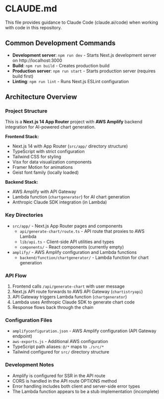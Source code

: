 # CLAUDE.md

This file provides guidance to Claude Code (claude.ai/code) when working with code in this repository.

## Common Development Commands

- **Development server**: `npm run dev` - Starts Next.js development server on http://localhost:3000
- **Build**: `npm run build` - Creates production build
- **Production server**: `npm run start` - Starts production server (requires build first)
- **Linting**: `npm run lint` - Runs Next.js ESLint configuration

## Architecture Overview

### Project Structure
This is a **Next.js 14 App Router** project with **AWS Amplify** backend integration for AI-powered chart generation.

**Frontend Stack:**
- Next.js 14 with App Router (`src/app/` directory structure)
- TypeScript with strict configuration
- Tailwind CSS for styling
- Visx for data visualization components
- Framer Motion for animations
- Geist font family (locally loaded)

**Backend Stack:**
- AWS Amplify with API Gateway
- Lambda function (`chartgenerator`) for AI chart generation
- Anthropic Claude SDK integration (in Lambda)

### Key Directories
- `src/app/` - Next.js App Router pages and components
  - `api/generate-chart/route.ts` - API route that proxies to AWS Lambda
  - `lib/api.ts` - Client-side API utilities and types
  - `components/` - React components (currently empty)
- `amplify/` - AWS Amplify configuration and Lambda functions
  - `backend/function/chartgenerator/` - Lambda function for chart generation

### API Flow
1. Frontend calls `/api/generate-chart` with user message
2. Next.js API route forwards to AWS API Gateway (`chartistryapi`)
3. API Gateway triggers Lambda function (`chartgenerator`)
4. Lambda uses Anthropic Claude SDK to generate chart code
5. Response flows back through the chain

### Configuration Files
- `amplifyconfiguration.json` - AWS Amplify configuration (API Gateway endpoint)
- `aws-exports.js` - Additional AWS configuration
- TypeScript path aliases: `@/*` maps to `./src/*`
- Tailwind configured for `src/` directory structure

### Development Notes
- Amplify is configured for SSR in the API route
- CORS is handled in the API route OPTIONS method
- Error handling includes both client and server-side error types
- The Lambda function appears to be a stub implementation (incomplete)